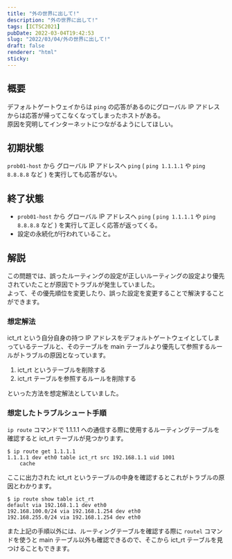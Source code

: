 ```yaml
---
title: "外の世界に出して!"
description: "外の世界に出して!"
tags: [ICTSC2021]
pubDate: 2022-03-04T19:42:53
slug: "2022/03/04/外の世界に出して!"
draft: false
renderer: "html"
sticky: 
---
```



<h2>概要</h2>



<p>デフォルトゲートウェイからは <code>ping</code> の応答があるのにグローバル IP アドレスからは応答が帰ってこなくなってしまったホストがある。<br>
原因を究明してインターネットにつながるようにしてほしい。</p>



<h2>初期状態</h2>



<p><code>prob01-host</code> から グローバル IP アドレスへ <code>ping</code> ( <code>ping 1.1.1.1</code> や <code>ping 8.8.8.8</code> など ) を実行しても応答がない。</p>



<h2>終了状態</h2>



<ul><li><code>prob01-host</code> から グローバル IP アドレスへ <code>ping</code> ( <code>ping 1.1.1.1</code> や <code>ping 8.8.8.8</code> など ) を実行して正しく応答が返ってくる。</li><li>設定の永続化が行われていること。</li></ul>



<h2>解説</h2>



<p>この問題では、誤ったルーティングの設定が正しいルーティングの設定より優先されていたことが原因でトラブルが発生していました。<br>
よって、その優先順位を変更したり、誤った設定を変更することで解決することができます。</p>



<h3>想定解法</h3>



<p>ict_rt という自分自身の持つ IP アドレスをデフォルトゲートウェイとしてしまっているテーブルと、そのテーブルを main テーブルより優先して参照するルールがトラブルの原因となっています。</p>



<ol><li>ict_rt というテーブルを削除する</li><li>ict_rt テーブルを参照するルールを削除する</li></ol>



<p>といった方法を想定解法としていました。</p>



<h3>想定したトラブルシュート手順</h3>



<p><code>ip route</code> コマンドで 1.1.1.1 への通信する際に使用するルーティングテーブルを確認すると ict_rt テーブルが見つかります。</p>


<div class="wp-block-syntaxhighlighter-code "><pre class="brush: plain; title: ; title: ; notranslate" title=""><code>$ ip route get 1.1.1.1
1.1.1.1 dev eth0 table ict_rt src 192.168.1.1 uid 1001 
    cache </code></pre></div>


<p>ここに出力された ict_rt というテーブルの中身を確認するとこれがトラブルの原因とわかります。</p>


<div class="wp-block-syntaxhighlighter-code "><pre class="brush: plain; title: ; title: ; notranslate" title=""><code>$ ip route show table ict_rt
default via 192.168.1.1 dev eth0 
192.168.100.0/24 via 192.168.1.254 dev eth0 
192.168.255.0/24 via 192.168.1.254 dev eth0 </code></pre></div>


<p>また上記の手順以外には、ルーティングテーブルを確認する際に <code>routel</code> コマンドを使うと main テーブル以外も確認できるので、そこから ict_rt テーブルを見つけることもできます。</p>
